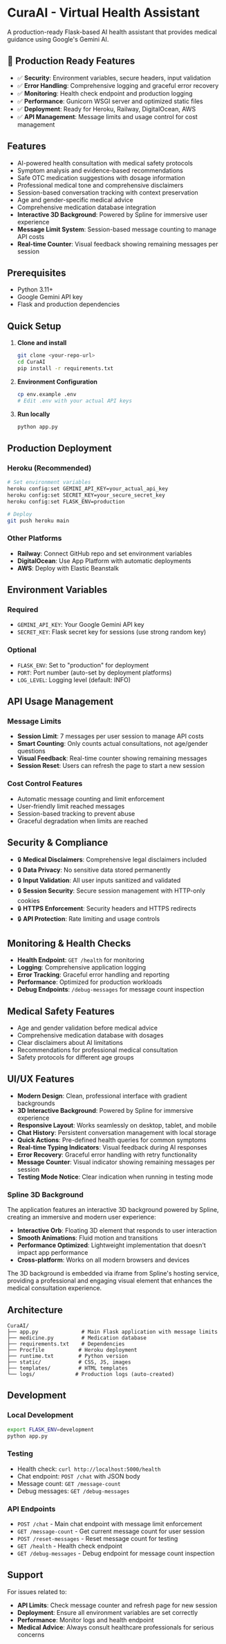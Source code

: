 # CuraAI - Virtual Health Assistant

A production-ready Flask-based AI health assistant that provides medical guidance using Google's Gemini AI.

## 🚀 Production Ready Features

- ✅ **Security**: Environment variables, secure headers, input validation
- ✅ **Error Handling**: Comprehensive logging and graceful error recovery
- ✅ **Monitoring**: Health check endpoint and production logging
- ✅ **Performance**: Gunicorn WSGI server and optimized static files
- ✅ **Deployment**: Ready for Heroku, Railway, DigitalOcean, AWS
- ✅ **API Management**: Message limits and usage control for cost management

## Features

- AI-powered health consultation with medical safety protocols
- Symptom analysis and evidence-based recommendations
- Safe OTC medication suggestions with dosage information
- Professional medical tone and comprehensive disclaimers
- Session-based conversation tracking with context preservation
- Age and gender-specific medical advice
- Comprehensive medication database integration
- **Interactive 3D Background**: Powered by Spline for immersive user experience
- **Message Limit System**: Session-based message counting to manage API costs
- **Real-time Counter**: Visual feedback showing remaining messages per session

## Prerequisites

- Python 3.11+
- Google Gemini API key
- Flask and production dependencies

## Quick Setup

1. **Clone and install**
   ```bash
   git clone <your-repo-url>
   cd CuraAI
   pip install -r requirements.txt
   ```

2. **Environment Configuration**
   ```bash
   cp env.example .env
   # Edit .env with your actual API keys
   ```

3. **Run locally**
   ```bash
   python app.py
   ```

## Production Deployment

### Heroku (Recommended)
```bash
# Set environment variables
heroku config:set GEMINI_API_KEY=your_actual_api_key
heroku config:set SECRET_KEY=your_secure_secret_key
heroku config:set FLASK_ENV=production

# Deploy
git push heroku main
```

### Other Platforms
- **Railway**: Connect GitHub repo and set environment variables
- **DigitalOcean**: Use App Platform with automatic deployments
- **AWS**: Deploy with Elastic Beanstalk

## Environment Variables

### Required
- `GEMINI_API_KEY`: Your Google Gemini API key
- `SECRET_KEY`: Flask secret key for sessions (use strong random key)

### Optional
- `FLASK_ENV`: Set to "production" for deployment
- `PORT`: Port number (auto-set by deployment platforms)
- `LOG_LEVEL`: Logging level (default: INFO)

## API Usage Management

### Message Limits
- **Session Limit**: 7 messages per user session to manage API costs
- **Smart Counting**: Only counts actual consultations, not age/gender questions
- **Visual Feedback**: Real-time counter showing remaining messages
- **Session Reset**: Users can refresh the page to start a new session

### Cost Control Features
- Automatic message counting and limit enforcement
- User-friendly limit reached messages
- Session-based tracking to prevent abuse
- Graceful degradation when limits are reached

## Security & Compliance

- 🔒 **Medical Disclaimers**: Comprehensive legal disclaimers included
- 🔒 **Data Privacy**: No sensitive data stored permanently
- 🔒 **Input Validation**: All user inputs sanitized and validated
- 🔒 **Session Security**: Secure session management with HTTP-only cookies
- 🔒 **HTTPS Enforcement**: Security headers and HTTPS redirects
- 🔒 **API Protection**: Rate limiting and usage controls

## Monitoring & Health Checks

- **Health Endpoint**: `GET /health` for monitoring
- **Logging**: Comprehensive application logging
- **Error Tracking**: Graceful error handling and reporting
- **Performance**: Optimized for production workloads
- **Debug Endpoints**: `/debug-messages` for message count inspection

## Medical Safety Features

- Age and gender validation before medical advice
- Comprehensive medication database with dosages
- Clear disclaimers about AI limitations
- Recommendations for professional medical consultation
- Safety protocols for different age groups

## UI/UX Features

- **Modern Design**: Clean, professional interface with gradient backgrounds
- **3D Interactive Background**: Powered by Spline for immersive experience
- **Responsive Layout**: Works seamlessly on desktop, tablet, and mobile
- **Chat History**: Persistent conversation management with local storage
- **Quick Actions**: Pre-defined health queries for common symptoms
- **Real-time Typing Indicators**: Visual feedback during AI responses
- **Error Recovery**: Graceful error handling with retry functionality
- **Message Counter**: Visual indicator showing remaining messages per session
- **Testing Mode Notice**: Clear indication when running in testing mode

### Spline 3D Background

The application features an interactive 3D background powered by Spline, creating an immersive and modern user experience:

- **Interactive Orb**: Floating 3D element that responds to user interaction
- **Smooth Animations**: Fluid motion and transitions
- **Performance Optimized**: Lightweight implementation that doesn't impact app performance
- **Cross-platform**: Works on all modern browsers and devices

The 3D background is embedded via iframe from Spline's hosting service, providing a professional and engaging visual element that enhances the medical consultation experience.

## Architecture

```
CuraAI/
├── app.py              # Main Flask application with message limits
├── medicine.py         # Medication database
├── requirements.txt    # Dependencies
├── Procfile           # Heroku deployment
├── runtime.txt        # Python version
├── static/            # CSS, JS, images
├── templates/         # HTML templates
└── logs/             # Production logs (auto-created)
```

## Development

### Local Development
```bash
export FLASK_ENV=development
python app.py
```

### Testing
- Health check: `curl http://localhost:5000/health`
- Chat endpoint: `POST /chat` with JSON body
- Message count: `GET /message-count`
- Debug messages: `GET /debug-messages`

### API Endpoints

- `POST /chat` - Main chat endpoint with message limit enforcement
- `GET /message-count` - Get current message count for user session
- `POST /reset-messages` - Reset message count for testing
- `GET /health` - Health check endpoint
- `GET /debug-messages` - Debug endpoint for message count inspection

## Support

For issues related to:
- **API Limits**: Check message counter and refresh page for new session
- **Deployment**: Ensure all environment variables are set correctly
- **Performance**: Monitor logs and health endpoint
- **Medical Advice**: Always consult healthcare professionals for serious concerns

